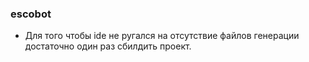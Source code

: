 ### escobot
- Для того чтобы ide не ругался на отсутствие файлов генерации достаточно один раз сбилдить проект.